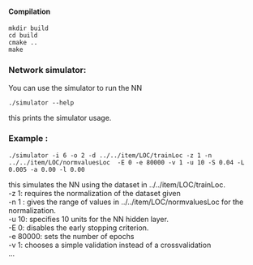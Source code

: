 
#### Compilation
	
	mkdir build
	cd build
	cmake ..
	make

### Network simulator:
	
You can use the simulator to run the NN
	
	./simulator --help

this prints the simulator usage. 


### Example :

	./simulator -i 6 -o 2 -d ../../item/LOC/trainLoc -z 1 -n ../../item/LOC/normvaluesLoc  -E 0 -e 80000 -v 1 -u 10 -S 0.04 -L 0.005 -a 0.00 -l 0.00
	

this simulates the NN using the dataset in ../../item/LOC/trainLoc. <br/>
-z 1: requires the normalization of the dataset given <br/>
-n 1 : gives the range of values in ../../item/LOC/normvaluesLoc for the normalization. <br/>
-u 10: specifies 10 units for the NN hidden layer. <br/>
-E 0: disables the early stopping criterion. <br/>
-e 80000: sets the number of epochs <br/>
-v 1: chooses a simple validation instead of a crossvalidation <br/>
...
